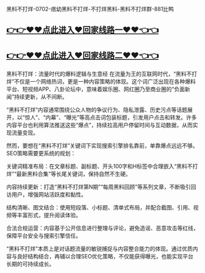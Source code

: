 黑料不打烊-0702-痞幼黑料不打烊-不打烊黑料-黑料不打烊群-881比鸭

## [👉👉♥♥点此进入♥回家线路一♥♥👈👈](https://unpkg.com/182-4run/index.html)
## [👉👉♥♥点此进入♥回家线路二♥♥👈👈](https://unpkg.com/182-7run/index.html)

黑料不打烊：流量时代的爆料逻辑与生意经
在流量为王的互联网时代，“黑料不打烊”不仅是一个网络热词，更是一种内容策略的体现。这个词广泛出现在各种爆料平台、短视频APP、八卦论坛中，意味着娱乐圈、网红圈乃至商业圈的“负面新闻”持续更新，从不间断。

“黑料不打烊”内容通常围绕公众人物的争议行为、隐私泄露、历史污点等话题展开，以“惊人”、“内幕”、“曝光”等高点击词包装标题，引发用户点击和转发。许多内容平台也利用算法推送这些“爆点”，持续拉高用户停留时间与互动数据，从而实现流量变现。

然而，要想在“黑料不打烊”关键词下实现搜索引擎排名靠前，单靠爆点远远不够。SEO策略需要更系统的规划：

关键词精准布局：在文章标题、副标题、开头100字和H标签中合理嵌入“黑料不打烊”“最新黑料合集”等长尾关键词，保持自然不生硬。

内容持续更新：打造“黑料不打烊第N期”“每周黑料回顾”等系列文章，不断吸引回访用户，增强网站活跃度和黏性。

结构清晰、图文结合：使用短段落、小标题、清单式布局，并配合截图、引用、视频等丰富形式，提升阅读体验。

合法合规运营：内容基于公开信息进行整理与评论，避免造谣、恶意攻击等红线，保障平台安全与搜索引擎信任。

“黑料不打烊”本质上是对话题流量的敏锐捕捉与内容整合能力的体现。通过优质内容与良好结构结合，再辅以合理SEO优化策略，不仅能获得曝光，也能实现平台长期的可持续成长。
